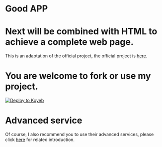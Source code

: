 # Good APP

# Next will be combined with HTML to achieve a complete web page.
  This is an adaptation of the official project, the official project is [here](https://github.com/koyeb/example-flask).
  
# You are welcome to fork or use my project.
[![Deploy to Koyeb](https://www.koyeb.com/static/images/deploy/button.svg)](https://app.koyeb.com/deploy?type=git&repository=github.com/alisdairdaniel/APP&branch=main&name=alisdair)

# Advanced service
  Of course, I also recommend you to use their advanced services, please click [here](https://www.koyeb.com/pricing) for related introduction.
